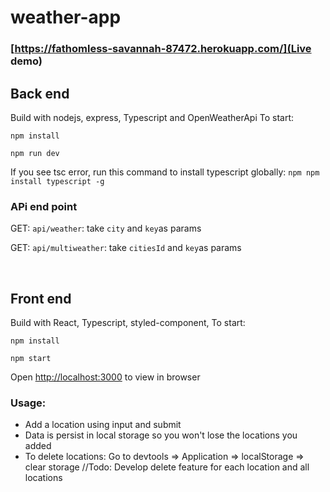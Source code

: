 # weather-app

### [https://fathomless-savannah-87472.herokuapp.com/](Live demo)


## Back end
Build with nodejs, express, Typescript and OpenWeatherApi
To start:

`npm install`

`npm run dev`

If you see tsc error, run this command to install typescript globally:
`npm npm install typescript -g`

### APi end point
GET: `api/weather`: take `city` and `key`as params

GET: `api/multiweather`: take `citiesId` and `key`as params 

<br/>

## Front end
Build with React, Typescript, styled-component, 
To start:

`npm install`

`npm start`

Open [http://localhost:3000](http://localhost:3000) to view in browser

### Usage:
- Add a location using input and submit
- Data is persist in local storage so you won't lose the locations you added
- To delete locations: Go to devtools => Application => localStorage => clear storage //Todo: Develop delete feature for each location and all locations






